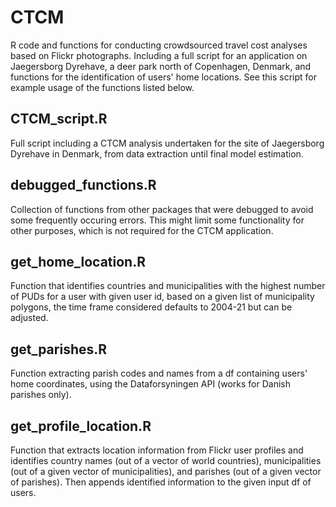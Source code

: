# CTCM
R code and functions for conducting crowdsourced travel cost analyses based on Flickr photographs. Including a full script for an application on Jaegersborg Dyrehave, a deer park north of Copenhagen, Denmark, and functions for the identification of users' home locations. See this script for example usage of the functions listed below.

## CTCM_script.R
Full script including a CTCM analysis undertaken for the site of Jaegersborg Dyrehave in Denmark, from data extraction until final model estimation.

## debugged_functions.R
Collection of functions from other packages that were debugged to avoid some frequently occuring errors. This might limit some functionality for other purposes, which is not required for the CTCM application.

## get_home_location.R
Function that identifies countries and municipalities with the highest number of PUDs for a user with given user id, based on a given list of municipality polygons, the time frame considered defaults to 2004-21 but can be adjusted.

## get_parishes.R
Function extracting parish codes and names from a df containing users' home coordinates, using the Dataforsyningen API (works for Danish parishes only).

## get_profile_location.R
Function that extracts location information from Flickr user profiles and identifies country names (out of a vector of world countries), municipalities (out of a given vector of municipalities), and parishes (out of a given vector of parishes). Then appends identified information to the given input df of users.

